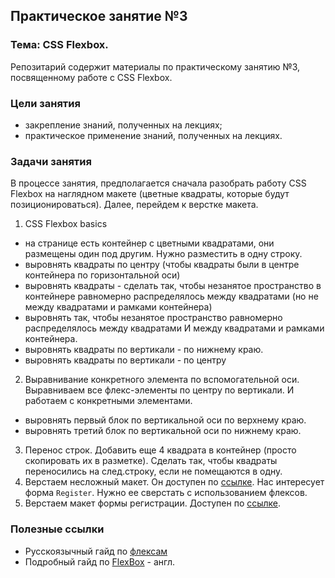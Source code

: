 ## Практическое занятие №3

### Тема: CSS Flexbox.

Репозитарий содержит материалы по практическому занятию №3, посвященному работе с CSS Flexbox.

### Цели занятия
- закрепление знаний, полученных на лекциях;
- практическое применение знаний, полученных на лекциях.

### Задачи занятия
В процессе занятия, предполагается сначала разобрать работу CSS Flexbox на наглядном макете (цветные квадраты, которые будут позиционироваться). Далее, перейдем к верстке макета.
1. CSS Flexbox basics
  - на странице есть контейнер с цветными квадратами, они размещены один под другим. Нужно разместить в одну строку.
  - выровнять квадраты по центру (чтобы квадраты были в центре контейнера по горизонтальной оси)
  - выровнять квадраты - сделать так, чтобы незанятое пространство в контейнере равномерно распределялось между квадратами (но не между квадратами и рамками контейнера)
  - выровнять так, чтобы незанятое пространство равномерно распределялось между квадратами И между квадратами и рамками контейнера.
  - выровнять квадраты по вертикали - по нижнему краю.
  - выровнять квадраты по вертикали - по центру
2. Выравнивание конкретного элемента по вспомогательной оси. Выравниваем все флекс-элементы по центру по вертикали. И работаем с конкретными элементами.
  - выровнять первый блок по вертикальной оси по верхнему краю.
  - выровнять третий блок по вертикальной оси по нижнему краю.
3. Перенос строк. Добавить еще 4 квадрата в контейнер (просто скопировать их в разметке). Сделать так, чтобы квадраты переносились на след.строку, если не помещаются в одну.
4. Верстаем несложный макет. Он доступен по [ссылке](https://www.figma.com/file/vZH9KSQgQfifJbwUm17arv/Sign-Up-Form-(Community)?type=design&node-id=3%3A2&mode=design&t=BeQtPC8ewM23vFpN-1). Нас интересует форма `Register`. Нужно ее сверстать с использованием флексов.
5. Верстаем макет формы регистрации. Доступен по [ссылке](https://www.figma.com/file/vZH9KSQgQfifJbwUm17arv/Sign-Up-Form-(Community)?type=design&node-id=3%3A2&mode=design&t=BeQtPC8ewM23vFpN-1).

### Полезные ссылки
 - Русскоязычный гайд по [флексам](https://medium.com/@stasonmars/%D0%B2%D0%B5%CC%88%D1%80%D1%81%D1%82%D0%BA%D0%B0-%D0%BD%D0%B0-flexbox-%D0%B2-css-%D0%BF%D0%BE%D0%BB%D0%BD%D1%8B%D0%B8%CC%86-%D1%81%D0%BF%D1%80%D0%B0%D0%B2%D0%BE%D1%87%D0%BD%D0%B8%D0%BA-e26662cf87e0)
 - Подробный гайд по [FlexBox](https://css-tricks.com/snippets/css/a-guide-to-flexbox/) - англ.